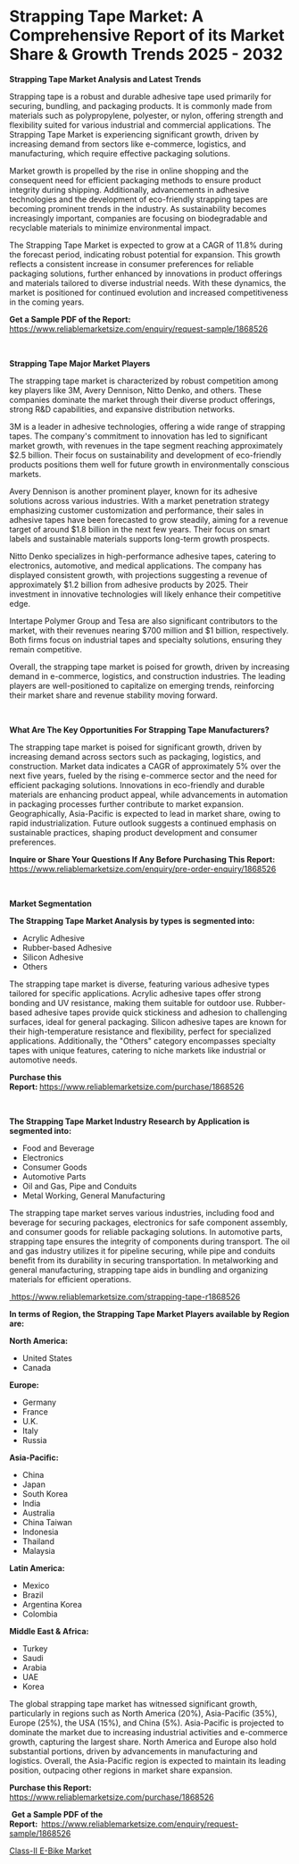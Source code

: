 <p><h1>Strapping Tape Market: A Comprehensive Report of its Market Share & Growth Trends 2025 - 2032</h1></p><p><strong>Strapping Tape Market Analysis and Latest Trends</strong></p>
<p><p>Strapping tape is a robust and durable adhesive tape used primarily for securing, bundling, and packaging products. It is commonly made from materials such as polypropylene, polyester, or nylon, offering strength and flexibility suited for various industrial and commercial applications. The Strapping Tape Market is experiencing significant growth, driven by increasing demand from sectors like e-commerce, logistics, and manufacturing, which require effective packaging solutions.</p><p>Market growth is propelled by the rise in online shopping and the consequent need for efficient packaging methods to ensure product integrity during shipping. Additionally, advancements in adhesive technologies and the development of eco-friendly strapping tapes are becoming prominent trends in the industry. As sustainability becomes increasingly important, companies are focusing on biodegradable and recyclable materials to minimize environmental impact.</p><p>The Strapping Tape Market is expected to grow at a CAGR of 11.8% during the forecast period, indicating robust potential for expansion. This growth reflects a consistent increase in consumer preferences for reliable packaging solutions, further enhanced by innovations in product offerings and materials tailored to diverse industrial needs. With these dynamics, the market is positioned for continued evolution and increased competitiveness in the coming years.</p></p>
<p><strong>Get a Sample PDF of the Report:&nbsp;</strong> <a href="https://www.reliablemarketsize.com/enquiry/request-sample/1868526?utm_campaign=2284&utm_medium=2&utm_source=Github&utm_content=ia&utm_term=02032025&utm_id=strapping-tape">https://www.reliablemarketsize.com/enquiry/request-sample/1868526</a></p>
<p>&nbsp;</p>
<p><strong>Strapping Tape Major Market Players</strong></p>
<p><p>The strapping tape market is characterized by robust competition among key players like 3M, Avery Dennison, Nitto Denko, and others. These companies dominate the market through their diverse product offerings, strong R&D capabilities, and expansive distribution networks.</p><p>3M is a leader in adhesive technologies, offering a wide range of strapping tapes. The company's commitment to innovation has led to significant market growth, with revenues in the tape segment reaching approximately $2.5 billion. Their focus on sustainability and development of eco-friendly products positions them well for future growth in environmentally conscious markets.</p><p>Avery Dennison is another prominent player, known for its adhesive solutions across various industries. With a market penetration strategy emphasizing customer customization and performance, their sales in adhesive tapes have been forecasted to grow steadily, aiming for a revenue target of around $1.8 billion in the next few years. Their focus on smart labels and sustainable materials supports long-term growth prospects.</p><p>Nitto Denko specializes in high-performance adhesive tapes, catering to electronics, automotive, and medical applications. The company has displayed consistent growth, with projections suggesting a revenue of approximately $1.2 billion from adhesive products by 2025. Their investment in innovative technologies will likely enhance their competitive edge.</p><p>Intertape Polymer Group and Tesa are also significant contributors to the market, with their revenues nearing $700 million and $1 billion, respectively. Both firms focus on industrial tapes and specialty solutions, ensuring they remain competitive.</p><p>Overall, the strapping tape market is poised for growth, driven by increasing demand in e-commerce, logistics, and construction industries. The leading players are well-positioned to capitalize on emerging trends, reinforcing their market share and revenue stability moving forward.</p></p>
<p>&nbsp;</p>
<p><strong>What Are The Key Opportunities For Strapping Tape Manufacturers?</strong></p>
<p><p>The strapping tape market is poised for significant growth, driven by increasing demand across sectors such as packaging, logistics, and construction. Market data indicates a CAGR of approximately 5% over the next five years, fueled by the rising e-commerce sector and the need for efficient packaging solutions. Innovations in eco-friendly and durable materials are enhancing product appeal, while advancements in automation in packaging processes further contribute to market expansion. Geographically, Asia-Pacific is expected to lead in market share, owing to rapid industrialization. Future outlook suggests a continued emphasis on sustainable practices, shaping product development and consumer preferences.</p></p>
<p><strong>Inquire or Share Your Questions If Any Before Purchasing This Report:</strong> <a href="https://www.reliablemarketsize.com/enquiry/pre-order-enquiry/1868526?utm_campaign=2284&utm_medium=2&utm_source=Github&utm_content=ia&utm_term=02032025&utm_id=strapping-tape">https://www.reliablemarketsize.com/enquiry/pre-order-enquiry/1868526</a></p>
<p>&nbsp;</p>
<p><strong>Market Segmentation</strong></p>
<p><strong>The Strapping Tape Market Analysis by types is segmented into:</strong></p>
<p><ul><li>Acrylic Adhesive</li><li>Rubber-based Adhesive</li><li>Silicon Adhesive</li><li>Others</li></ul></p>
<p><p>The strapping tape market is diverse, featuring various adhesive types tailored for specific applications. Acrylic adhesive tapes offer strong bonding and UV resistance, making them suitable for outdoor use. Rubber-based adhesive tapes provide quick stickiness and adhesion to challenging surfaces, ideal for general packaging. Silicon adhesive tapes are known for their high-temperature resistance and flexibility, perfect for specialized applications. Additionally, the "Others" category encompasses specialty tapes with unique features, catering to niche markets like industrial or automotive needs.</p></p>
<p><strong>Purchase this Report:&nbsp;</strong><a href="https://www.reliablemarketsize.com/purchase/1868526?utm_campaign=2284&utm_medium=2&utm_source=Github&utm_content=ia&utm_term=02032025&utm_id=strapping-tape">https://www.reliablemarketsize.com/purchase/1868526</a></p>
<p>&nbsp;</p>
<p><strong>The Strapping Tape Market Industry Research by Application is segmented into:</strong></p>
<p><ul><li>Food and Beverage</li><li>Electronics</li><li>Consumer Goods</li><li>Automotive Parts</li><li>Oil and Gas, Pipe and Conduits</li><li>Metal Working, General Manufacturing</li></ul></p>
<p><p>The strapping tape market serves various industries, including food and beverage for securing packages, electronics for safe component assembly, and consumer goods for reliable packaging solutions. In automotive parts, strapping tape ensures the integrity of components during transport. The oil and gas industry utilizes it for pipeline securing, while pipe and conduits benefit from its durability in securing transportation. In metalworking and general manufacturing, strapping tape aids in bundling and organizing materials for efficient operations.</p></p>
<p><a href="https://www.reliablemarketsize.com/strapping-tape-r1868526?utm_campaign=2284&utm_medium=2&utm_source=Github&utm_content=ia&utm_term=02032025&utm_id=strapping-tape">&nbsp;https://www.reliablemarketsize.com/strapping-tape-r1868526</a></p>
<p><strong>In terms of Region, the Strapping Tape Market Players available by Region are:</strong></p>
<p>
    <p> <strong> North America: </strong>
        <ul>
            <li>United States</li>
            <li>Canada</li>
        </ul>
        </p> 
    <p> <strong> Europe: </strong>
        <ul>
            <li>Germany</li>
            <li>France</li>
            <li>U.K.</li>
            <li>Italy</li>
            <li>Russia</li>
        </ul>
        </p> 
    <p> <strong> Asia-Pacific: </strong>
        <ul>
            <li>China</li>
            <li>Japan</li>
            <li>South Korea</li>
            <li>India</li>
            <li>Australia</li>
            <li>China Taiwan</li>
            <li>Indonesia</li>
            <li>Thailand</li>
            <li>Malaysia</li>
        </ul>
        </p> 
    <p> <strong> Latin America: </strong>
        <ul>
            <li>Mexico</li>
            <li>Brazil</li>
            <li>Argentina Korea</li>
            <li>Colombia</li>
        </ul>
        </p> 
    <p> <strong> Middle East & Africa: </strong>
        <ul>
            <li>Turkey</li>
            <li>Saudi</li>
            <li>Arabia</li>
            <li>UAE</li>
            <li>Korea</li>
        </ul>
    </p>
    </p>
<p><p>The global strapping tape market has witnessed significant growth, particularly in regions such as North America (20%), Asia-Pacific (35%), Europe (25%), the USA (15%), and China (5%). Asia-Pacific is projected to dominate the market due to increasing industrial activities and e-commerce growth, capturing the largest share. North America and Europe also hold substantial portions, driven by advancements in manufacturing and logistics. Overall, the Asia-Pacific region is expected to maintain its leading position, outpacing other regions in market share expansion.</p></p>
<p><strong>Purchase this Report: </strong><a href="https://www.reliablemarketsize.com/purchase/1868526?utm_campaign=2284&utm_medium=2&utm_source=Github&utm_content=ia&utm_term=02032025&utm_id=strapping-tape">https://www.reliablemarketsize.com/purchase/1868526</a></p>
<p>&nbsp;<strong>Get a Sample PDF of the Report:&nbsp;&nbsp;</strong><a href="https://www.reliablemarketsize.com/enquiry/request-sample/1868526?utm_campaign=2284&utm_medium=2&utm_source=Github&utm_content=ia&utm_term=02032025&utm_id=strapping-tape">https://www.reliablemarketsize.com/enquiry/request-sample/1868526</a></p>
<p><strong></strong></p>
<p><p><a href="https://github.com/WashimHussain441/Market-Research-Report-List-1/blob/main/class-ii-e-bike-market.md?utm_campaign=2284&utm_medium=2&utm_source=Github&utm_content=ia&utm_term=02032025&utm_id=strapping-tape">Class-II E-Bike Market</a></p></p>